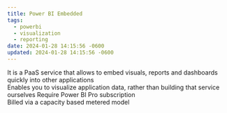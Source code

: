 ```yaml
---
title: Power BI Embedded
tags:
  - powerbi
  - visualization
  - reporting
date: 2024-01-28 14:15:56 -0600
updated: 2024-01-28 14:15:56 -0600
---
```


It is a PaaS service that allows to embed visuals, reports and dashboards quickly into other applications  
Enables you to visualize application data, rather than building that service ourselves
Require Power BI Pro subscription  
Billed via a capacity based metered model
